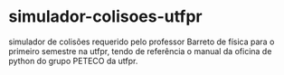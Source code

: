 # simulador-colisoes-utfpr
simulador de colisões requerido pelo professor Barreto de física para o primeiro semestre na utfpr, tendo de referência o manual da oficina de python do grupo PETECO da utfpr.
